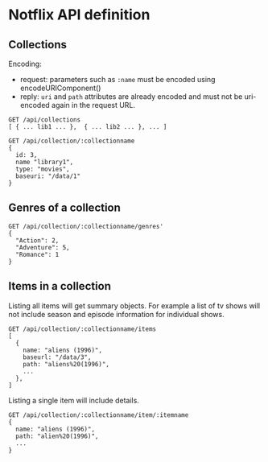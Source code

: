 # Notflix API definition

## Collections

Encoding:

- request: parameters such as `:name` must be encoded using encodeURIComponent()
- reply: `uri` and `path` attributes are already encoded and must not be uri-encoded again in the request URL.

```
GET /api/collections
[ { ... lib1 ... },  { ... lib2 ... }, ... ]
```

```
GET /api/collection/:collectionname
{
  id: 3,
  name "library1",
  type: "movies",
  baseuri: "/data/1"
}
```

## Genres of a collection

```
GET /api/collection/:collectionname/genres'
{
  "Action": 2,
  "Adventure": 5,
  "Romance": 1
}
```

## Items in a collection

Listing all items will get summary objects. For example a list of tv shows
will not include season and episode information for individual shows.

```
GET /api/collection/:collectionname/items
[
  {
    name: "aliens (1996)",
    baseurl: "/data/3",
    path: "aliens%20(1996)",
    ...
  },
]
```

Listing a single item will include details.

```
GET /api/collection/:collectionname/item/:itemname
{
  name: "aliens (1996)",
  path: "alien%20(1996)",
  ...
}
```